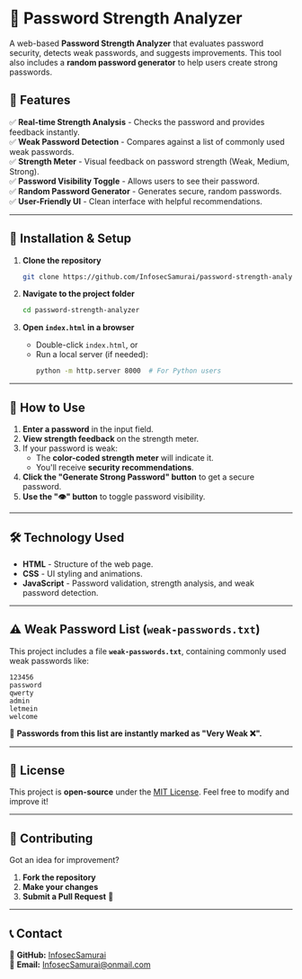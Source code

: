 # 🔐 Password Strength Analyzer

A web-based **Password Strength Analyzer** that evaluates password security, detects weak passwords, and suggests improvements. This tool also includes a **random password generator** to help users create strong passwords.

## 🌟 Features

✅ **Real-time Strength Analysis** - Checks the password and provides feedback instantly.  
✅ **Weak Password Detection** - Compares against a list of commonly used weak passwords.  
✅ **Strength Meter** - Visual feedback on password strength (Weak, Medium, Strong).  
✅ **Password Visibility Toggle** - Allows users to see their password.  
✅ **Random Password Generator** - Generates secure, random passwords.  
✅ **User-Friendly UI** - Clean interface with helpful recommendations.  

---

## 🚀 Installation & Setup

1. **Clone the repository**  
   ```bash
   git clone https://github.com/InfosecSamurai/password-strength-analyzer.git
   ```

2. **Navigate to the project folder**  
   ```bash
   cd password-strength-analyzer
   ```

3. **Open `index.html` in a browser**  
   - Double-click `index.html`, or  
   - Run a local server (if needed):  
     ```bash
     python -m http.server 8000  # For Python users
     ```

---

## 📌 How to Use

1. **Enter a password** in the input field.  
2. **View strength feedback** on the strength meter.  
3. If your password is weak:  
   - The **color-coded strength meter** will indicate it.  
   - You'll receive **security recommendations**.  
4. **Click the "Generate Strong Password" button** to get a secure password.  
5. **Use the "👁️" button** to toggle password visibility.  

---

## 🛠️ Technology Used

- **HTML** - Structure of the web page.  
- **CSS** - UI styling and animations.  
- **JavaScript** - Password validation, strength analysis, and weak password detection.  

---

## ⚠️ Weak Password List (`weak-passwords.txt`)

This project includes a file **`weak-passwords.txt`**, containing commonly used weak passwords like:

```
123456
password
qwerty
admin
letmein
welcome
```

📌 **Passwords from this list are instantly marked as "Very Weak ❌".**   

---

## 📜 License

This project is **open-source** under the [MIT License](LICENSE). Feel free to modify and improve it!  

---

## 🤝 Contributing

Got an idea for improvement?  

1. **Fork the repository**  
2. **Make your changes**  
3. **Submit a Pull Request** 🚀  

---

## 📞 Contact

🔗 **GitHub:** [InfosecSamurai](https://github.com/InfosecSamurai)  
📧 **Email:** InfosecSamurai@onmail.com
